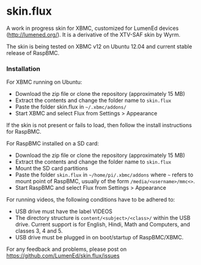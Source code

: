 skin.flux
=========

A work in progress skin for XBMC, customized for LumenEd devices (http://lumened.org/). It is a derivative of the XTV-SAF skin by Wyrm. 

The skin is being tested on XBMC v12 on Ubuntu 12.04 and current stable release of RaspBMC.

<h3>Installation</h3>

For XBMC running on Ubuntu:

- Download the zip file or clone the repository (approximately 15 MB)
- Extract the contents and change the folder name to `skin.flux`
- Paste the folder skin.flux in `~/.xbmc/addons/`
- Start XBMC and select Flux from Settings > Appearance

If the skin is not present or fails to load, then follow the install instructions for RaspBMC.

For RaspBMC installed on a SD card:

- Download the zip file or clone the repository (approximately 15 MB)
- Extract the contents and change the folder name to `skin.flux`
- Mount the SD card partitions
- Paste the folder `skin.flux` in `~/home/pi/.xbmc/addons` where `~` refers to mount point of RaspBMC, usually of the form `/media/<username>/mmc<>`.
- Start RaspBMC and select Flux from Settings > Appearance

For running videos, the following conditions have to be adhered to:

- USB drive must have the label VIDEOS
- The directory structure is `content/<subject>/<class>/` within the USB drive. Current support is for English, Hindi, Math and Computers, and classes 3, 4 and 5. 
- USB drive must be plugged in on boot/startup of RaspBMC/XBMC.



For any feedback and problems, please post on https://github.com/LumenEd/skin.flux/issues
